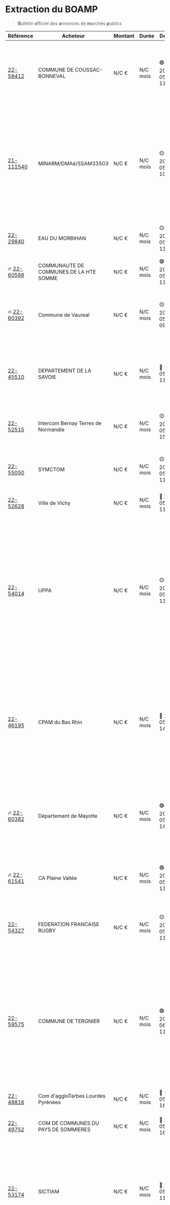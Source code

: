 # Extraction du BOAMP
> **B**ulletin **o**fficiel des **a**nnonces de **m**archés **p**ublics

| Référence | Acheteur | Montant | Durée | Deadline | Résumé | Mot clé|
|---|---|---|---|---|---|---|
| [22-58412](https://www.boamp.fr/avis/detail/22-58412) | COMMUNE DE COUSSAC-BONNEVAL | N/C € | N/C mois | 🟢 2022-05-31 11:00:00 | Étude de programmation pour une opération de réhabilitation et d'aménagement d'un site en vue de l'accueil principal d'un tiers lieu hybride à Coussac-Bonneval | *hybride*|
| [21-111540](https://www.boamp.fr/avis/detail/21-111540) | MINARM/DMAé/SSAM33503 | N/C € | N/C mois | 🟡 2022-05-16 10:00:00 | Maintien en Condition Opérationnelle (MCO) des équipements spéciaux d'infrastructure (courants forts, courants faibles, incendie, climatisation et portes) du module durci du Système de Dernier Recours (SYDEREC) de la base aérienne 118 de Mont de Marsan | *infrastructures systemes*|
| [22-29840](https://www.boamp.fr/avis/detail/22-29840) | EAU DU MORBIHAN | N/C € | N/C mois | 🟡 2022-05-16 11:00:00 | Plan de Reprise d'Activité - Hébergement de données répliquées | *serveur*|
| 🔥 [22-60588](https://www.boamp.fr/avis/detail/22-60588) | COMMUNAUTE DE COMMUNES DE LA HTE SOMME | N/C € | N/C mois | 🟢 2022-05-31 11:00:00 | Remplacement sur serveur informatique et prestations de service | *serveur*|
| 🔥 [22-60392](https://www.boamp.fr/avis/detail/22-60392) | Commune de Vaureal | N/C € | N/C mois | 🟡 2022-05-13 09:00:00 | Fourniture et installation d'un équipement de projection numérique et 3D pour le cinéma municipal 'L'Antarès' | *serveur*|
| [22-45510](https://www.boamp.fr/avis/detail/22-45510) | DEPARTEMENT DE LA SAVOIE | N/C € | N/C mois | 🔴 2022-05-03 11:00:00 | Acquisition, mise en oeuvre et maintenance d'un logiciel de gestion des métadonnées du Système d'Information Géographique du Département de la Savoie | *logiciels*|
| [22-52515](https://www.boamp.fr/avis/detail/22-52515) | Intercom Bernay Terres de Normandie | N/C € | N/C mois | 🟡 2022-05-13 15:00:00 | Fourniture d'un logiciel de gestion administrative et financière du service déchets ménagers | *logiciels*|
| [22-55050](https://www.boamp.fr/avis/detail/22-55050) | SYMCTOM | N/C € | N/C mois | 🟡 2022-05-19 11:00:00 | Fourniture d'un logiciel de gestion des contenants de collecte des déchets ménagers et de la redevance incitative | *logiciels*|
| [22-52628](https://www.boamp.fr/avis/detail/22-52628) | Ville de Vichy | N/C € | N/C mois | 🔴 2022-05-06 11:00:00 | Acquisition d'un logiciel de création de jeux vidéo | *logiciels*|
| [22-54014](https://www.boamp.fr/avis/detail/22-54014) | UPPA | N/C € | N/C mois | 🟡 2022-05-13 11:00:00 | Le présent marché a pour objet de fournir à l'Université de Pau et des pays de l'Adour (UPPA) un programme informatique (logiciel s'exécutant sur un système d'exploitation Linux) de génération procédurale de géométries urbaines pour l'étude thermique de villes réelles et idéalisées, ainsi qu'une formation indispensable à la mise en service de ce logiciel. | *logiciels*|
| [22-46195](https://www.boamp.fr/avis/detail/22-46195) | CPAM du Bas Rhin | N/C € | N/C mois | 🔴 2022-05-02 14:00:00 | Le titulaire devra fournir et installer un système complet pour l'animation et la présentation audio et vidéo au sein d'une salle de réunion afin de permettre l'organisation de réunion en mode visioconférence et permettant d'intégrer des intervenants externes. | *logiciels*|
| 🔥 [22-60382](https://www.boamp.fr/avis/detail/22-60382) | Département de Mayotte | N/C € | N/C mois | 🟢 2022-05-24 14:00:00 | Formation en comptabilité des collectivités territoriales, en analyse financière prospective et rétrospective des Départements et la mise à disposition de logiciels d'analyse financière | *logiciels*|
| 🔥 [22-61541](https://www.boamp.fr/avis/detail/22-61541) | CA Plaine Vallée | N/C € | N/C mois | 🟢 2022-05-20 11:00:00 | Solution logicielle de préparation et de validation des actes administratifs de la Communauté d'Agglomération | *logiciels*|
| [22-54327](https://www.boamp.fr/avis/detail/22-54327) | FEDERATION FRANCAISE RUGBY | N/C € | N/C mois | 🟡 2022-05-13 11:00:00 | Solution de digital asset management pour la médiathèque de la FFR pour la période du 01/07/2022 au 30/06/2026. | *logiciels*|
| [22-59575](https://www.boamp.fr/avis/detail/22-59575) | COMMUNE DE TERGNIER | N/C € | N/C mois | 🟢 2022-06-03 11:00:00 | Acquisition de matériel informatique pour la Ville de TergnierAjout d'ordinateurs de bureau, de portables et de système d'impression utilisés par l'ensemble des services de la commune et des établissements scolaires.Concerne également l'achat de fournitures réseaux et de matériel de vidéo-projection.-. | *wifi*|
| [22-48816](https://www.boamp.fr/avis/detail/22-48816) | Com d'aggloTarbes Lourdes Pyrénées | N/C € | N/C mois | 🔴 2022-05-06 16:00:00 | Services topographiques | *informatique*|
| [22-49752](https://www.boamp.fr/avis/detail/22-49752) | COM DE COMMUNES DU PAYS DE SOMMIERES | N/C € | N/C mois | 🔴 2022-05-06 16:00:00 | FOURNITURE CLASSES MOBILES et MATERIELS INFORMATIQUE | *informatique*|
| [22-53174](https://www.boamp.fr/avis/detail/22-53174) | SICTIAM | N/C € | N/C mois | 🔴 2022-05-06 11:00:00 | La présente consultation porte sur l'achat de petites fournitures de bureau et papier pour les besoins du fonctionnement du SICTIAM. Le mobilier du bureau ainsi que le matériel informatique sont exclus du présent accord-cadre. | *informatique*|
| [22-54573](https://www.boamp.fr/avis/detail/22-54573) | CANGT | N/C € | N/C mois | 🔴 2022-05-04 11:00:00 | Achat de prestations dans le cadre de la mise en oeuvre du PLIE de la CANGT : " Qualifier le projet professionnel " ' Certification International Computer Driving Licence-Passeport de compétences Informatique (ICDL-PCIE) et outils numériques de communication ' | *informatique*|
| [22-54946](https://www.boamp.fr/avis/detail/22-54946) | SYMCTOM | N/C € | N/C mois | 🟡 2022-05-19 11:00:00 | Fourniture et installation sur les bennes de collecte d'un système électronique d'identification pour la mise en place de la redevance incitative | *informatique*|
| 🔥 [22-60995](https://www.boamp.fr/avis/detail/22-60995) | Département des Pyrénées-Atlantiques | N/C € | N/C mois | 🟢 2022-05-23 15:00:00 | Mise en conformité partielle des réseaux courants faibles du collège Henri IV à Nay | *informatique*|
| [22-54715](https://www.boamp.fr/avis/detail/22-54715) | GRAND PORT MARITIME DE MARSEILLE | N/C € | N/C mois | 🔴 2022-05-03 15:00:00 | FORMATION INFORMATIQUE | *informatique*|


_Dernière mise à jour : Saturday 30/04/2022 02:57:24_